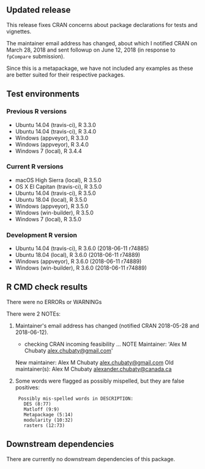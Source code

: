 ## Updated release

This release fixes CRAN concerns about package declarations for tests and vignettes.

The maintainer email address has changed, about which I notified CRAN on March 28, 2018 and sent followup on June 12, 2018 (in response to `fpCompare` submission).

Since this is a metapackage, we have not included any examples as these are better suited for their respective packages.

## Test environments

### Previous R versions
* Ubuntu 14.04        (travis-ci), R 3.3.0
* Ubuntu 14.04        (travis-ci), R 3.4.0
* Windows              (appveyor), R 3.3.0
* Windows              (appveyor), R 3.4.0
* Windows 7               (local), R 3.4.4

### Current R versions
* macOS High Sierra    (local), R 3.5.0
* OS X El Capitan  (travis-ci), R 3.5.0
* Ubuntu 14.04     (travis-ci), R 3.5.0
* Ubuntu 18.04         (local), R 3.5.0
* Windows           (appveyor), R 3.5.0
* Windows        (win-builder), R 3.5.0
* Windows 7            (local), R 3.5.0

### Development R version
* Ubuntu 14.04     (travis-ci), R 3.6.0 (2018-06-11 r74885)
* Ubuntu 18.04         (local), R 3.6.0 (2018-06-11 r74889)
* Windows           (appveyor), R 3.6.0 (2018-06-11 r74889)
* Windows        (win-builder), R 3.6.0 (2018-06-11 r74889)

## R CMD check results

There were no ERRORs or WARNINGs

There were 2 NOTEs:

1. Maintainer's email address has changed (notified CRAN 2018-05-28 and 2018-06-12).

    * checking CRAN incoming feasibility ... NOTE
    Maintainer: 'Alex M Chubaty <alex.chubaty@gmail.com>'
        
    New maintainer:
      Alex M Chubaty <alex.chubaty@gmail.com>
    Old maintainer(s):
      Alex M Chubaty <alexander.chubaty@canada.ca>

2. Some words were flagged as possibly mispelled, but they are false positives:

        Possibly mis-spelled words in DESCRIPTION:
          DES (8:77)
          Matloff (9:9)
          Metapackage (5:14)
          modularity (10:32)
          rasters (12:73)

## Downstream dependencies

There are currently no downstream dependencies of this package.
